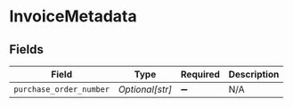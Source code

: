 # InvoiceMetadata


## Fields

| Field                   | Type                    | Required                | Description             |
| ----------------------- | ----------------------- | ----------------------- | ----------------------- |
| `purchase_order_number` | *Optional[str]*         | :heavy_minus_sign:      | N/A                     |